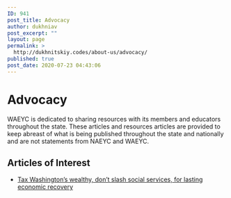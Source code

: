 ```yaml
---
ID: 941
post_title: Advocacy
author: dukhniav
post_excerpt: ""
layout: page
permalink: >
  http://dukhnitskiy.codes/about-us/advocacy/
published: true
post_date: 2020-07-23 04:43:06
---
```

<h1>Advocacy</h1>		
		<p>WAEYC is dedicated to sharing resources with its members and educators throughout the state. These articles and resources articles are provided to keep abreast of what is being published throughout the state and nationally and are not statements from NAEYC and WAEYC. </p>		
			<h2>Articles of Interest</h2>		
					<ul>
							<li >
					<a href="https://www.seattletimes.com/opinion/tax-washingtons-wealthy-dont-slash-social-services-for-lasting-economic-recovery/">						
										Tax Washington’s wealthy, don’t slash social services, for lasting economic recovery
											</a>
									</li>
						</ul>